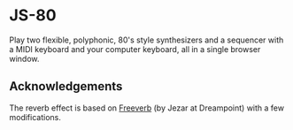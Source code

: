 JS-80
=====

Play two flexible, polyphonic, 80's style synthesizers and a sequencer with a
MIDI keyboard and your computer keyboard, all in a single browser window.

Acknowledgements
----------------

The reverb effect is based on [Freeverb][freeverb] (by Jezar at Dreampoint)
with a few modifications.

  [freeverb]: https://ccrma.stanford.edu/~jos/pasp/Freeverb.html
